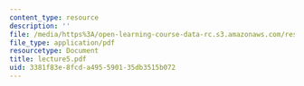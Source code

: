 ```yaml
---
content_type: resource
description: ''
file: /media/https%3A/open-learning-course-data-rc.s3.amazonaws.com/res-14-001-abdul-latif-jameel-poverty-action-lab-executive-training-evaluating-social-programs-2009-spring-2009/3381f83e8fcda495590135db3515b072_lecture5.pdf
file_type: application/pdf
resourcetype: Document
title: lecture5.pdf
uid: 3381f83e-8fcd-a495-5901-35db3515b072
---
```

